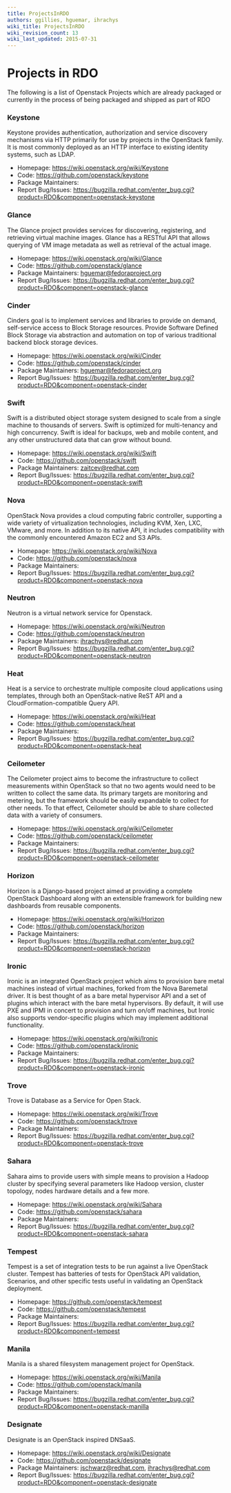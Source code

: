 ```yaml
---
title: ProjectsInRDO
authors: ggillies, hguemar, ihrachys
wiki_title: ProjectsInRDO
wiki_revision_count: 13
wiki_last_updated: 2015-07-31
---
```


# Projects in RDO

The following is a list of Openstack Projects which are already packaged or currently in the process of being packaged and shipped as part of RDO

### Keystone

Keystone provides authentication, authorization and service discovery mechanisms via HTTP primarily for use by projects in the OpenStack family. It is most commonly deployed as an HTTP interface to existing identity systems, such as LDAP.

*   Homepage: <https://wiki.openstack.org/wiki/Keystone>
*   Code: <https://github.com/openstack/keystone>
*   Package Maintainers:
*   Report Bug/Issues: <https://bugzilla.redhat.com/enter_bug.cgi?product=RDO&component=openstack-keystone>

### Glance

The Glance project provides services for discovering, registering, and retrieving virtual machine images. Glance has a RESTful API that allows querying of VM image metadata as well as retrieval of the actual image.

*   Homepage: <https://wiki.openstack.org/wiki/Glance>
*   Code: <https://github.com/openstack/glance>
*   Package Maintainers: hguemar@fedoraproject.org
*   Report Bug/Issues: <https://bugzilla.redhat.com/enter_bug.cgi?product=RDO&component=openstack-glance>

### Cinder

Cinders goal is to implement services and libraries to provide on demand, self-service access to Block Storage resources. Provide Software Defined Block Storage via abstraction and automation on top of various traditional backend block storage devices.

*   Homepage: <https://wiki.openstack.org/wiki/Cinder>
*   Code: <https://github.com/openstack/cinder>
*   Package Maintainers: hguemar@fedoraproject.org
*   Report Bug/Issues: <https://bugzilla.redhat.com/enter_bug.cgi?product=RDO&component=openstack-cinder>

### Swift

Swift is a distributed object storage system designed to scale from a single machine to thousands of servers. Swift is optimized for multi-tenancy and high concurrency. Swift is ideal for backups, web and mobile content, and any other unstructured data that can grow without bound.

*   Homepage: <https://wiki.openstack.org/wiki/Swift>
*   Code: <https://github.com/openstack/swift>
*   Package Maintainers: zaitcev@redhat.com
*   Report Bug/Issues: <https://bugzilla.redhat.com/enter_bug.cgi?product=RDO&component=openstack-swift>

### Nova

OpenStack Nova provides a cloud computing fabric controller, supporting a wide variety of virtualization technologies, including KVM, Xen, LXC, VMware, and more. In addition to its native API, it includes compatibility with the commonly encountered Amazon EC2 and S3 APIs.

*   Homepage: <https://wiki.openstack.org/wiki/Nova>
*   Code: <https://github.com/openstack/nova>
*   Package Maintainers:
*   Report Bug/Issues: <https://bugzilla.redhat.com/enter_bug.cgi?product=RDO&component=openstack-nova>

### Neutron

Neutron is a virtual network service for Openstack.

*   Homepage: <https://wiki.openstack.org/wiki/Neutron>
*   Code: <https://github.com/openstack/neutron>
*   Package Maintainers: ihrachys@redhat.com
*   Report Bug/Issues: <https://bugzilla.redhat.com/enter_bug.cgi?product=RDO&component=openstack-neutron>

### Heat

Heat is a service to orchestrate multiple composite cloud applications using templates, through both an OpenStack-native ReST API and a CloudFormation-compatible Query API.

*   Homepage: <https://wiki.openstack.org/wiki/Heat>
*   Code: <https://github.com/openstack/heat>
*   Package Maintainers:
*   Report Bug/Issues: <https://bugzilla.redhat.com/enter_bug.cgi?product=RDO&component=openstack-heat>

### Ceilometer

The Ceilometer project aims to become the infrastructure to collect measurements within OpenStack so that no two agents would need to be written to collect the same data. Its primary targets are monitoring and metering, but the framework should be easily expandable to collect for other needs. To that effect, Ceilometer should be able to share collected data with a variety of consumers.

*   Homepage: <https://wiki.openstack.org/wiki/Ceilometer>
*   Code: <https://github.com/openstack/ceilometer>
*   Package Maintainers:
*   Report Bug/Issues: <https://bugzilla.redhat.com/enter_bug.cgi?product=RDO&component=openstack-ceilometer>

### Horizon

Horizon is a Django-based project aimed at providing a complete OpenStack Dashboard along with an extensible framework for building new dashboards from reusable components.

*   Homepage: <https://wiki.openstack.org/wiki/Horizon>
*   Code: <https://github.com/openstack/horizon>
*   Package Maintainers:
*   Report Bug/Issues: <https://bugzilla.redhat.com/enter_bug.cgi?product=RDO&component=openstack-horizon>

### Ironic

Ironic is an integrated OpenStack project which aims to provision bare metal machines instead of virtual machines, forked from the Nova Baremetal driver. It is best thought of as a bare metal hypervisor API and a set of plugins which interact with the bare metal hypervisors. By default, it will use PXE and IPMI in concert to provision and turn on/off machines, but Ironic also supports vendor-specific plugins which may implement additional functionality.

*   Homepage: <https://wiki.openstack.org/wiki/Ironic>
*   Code: <https://github.com/openstack/ironic>
*   Package Maintainers:
*   Report Bug/Issues: <https://bugzilla.redhat.com/enter_bug.cgi?product=RDO&component=openstack-ironic>

### Trove

Trove is Database as a Service for Open Stack.

*   Homepage: <https://wiki.openstack.org/wiki/Trove>
*   Code: <https://github.com/openstack/trove>
*   Package Maintainers:
*   Report Bug/Issues: <https://bugzilla.redhat.com/enter_bug.cgi?product=RDO&component=openstack-trove>

### Sahara

Sahara aims to provide users with simple means to provision a Hadoop cluster by specifying several parameters like Hadoop version, cluster topology, nodes hardware details and a few more.

*   Homepage: <https://wiki.openstack.org/wiki/Sahara>
*   Code: <https://github.com/openstack/sahara>
*   Package Maintainers:
*   Report Bug/Issues: <https://bugzilla.redhat.com/enter_bug.cgi?product=RDO&component=openstack-sahara>

### Tempest

Tempest is a set of integration tests to be run against a live OpenStack cluster. Tempest has batteries of tests for OpenStack API validation, Scenarios, and other specific tests useful in validating an OpenStack deployment.

*   Homepage: <https://github.com/openstack/tempest>
*   Code: <https://github.com/openstack/tempest>
*   Package Maintainers:
*   Report Bug/Issues: <https://bugzilla.redhat.com/enter_bug.cgi?product=RDO&component=tempest>

### Manila

Manila is a shared filesystem management project for OpenStack.

*   Homepage: <https://wiki.openstack.org/wiki/Manila>
*   Code: <https://github.com/openstack/manila>
*   Package Maintainers:
*   Report Bug/Issues: <https://bugzilla.redhat.com/enter_bug.cgi?product=RDO&component=openstack-manilla>

### Designate

Designate is an OpenStack inspired DNSaaS.

*   Homepage: <https://wiki.openstack.org/wiki/Designate>
*   Code: <https://github.com/openstack/designate>
*   Package Maintainers: jschwarz@redhat.com, ihrachys@redhat.com
*   Report Bug/Issues: <https://bugzilla.redhat.com/enter_bug.cgi?product=RDO&component=openstack-designate>
